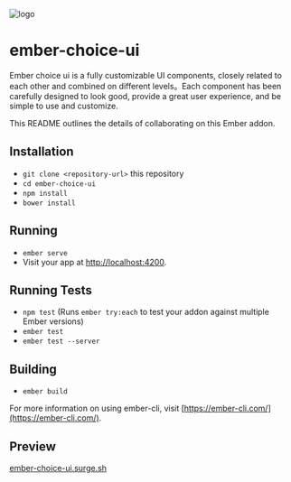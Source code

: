 ![logo](http://ember-choice-ui.surge.sh/images/logo/ember-choice-ui-logo@1x-517-4f01326b690810f794e129428d41574c.png)

# ember-choice-ui

Ember choice ui is a fully customizable UI components, closely related to each other and combined on different levels。Each component has been carefully designed to look good, provide a great user experience, and be simple to use and customize.

This README outlines the details of collaborating on this Ember addon.

## Installation

* `git clone <repository-url>` this repository
* `cd ember-choice-ui`
* `npm install`
* `bower install`

## Running

* `ember serve`
* Visit your app at [http://localhost:4200](http://localhost:4200).

## Running Tests

* `npm test` (Runs `ember try:each` to test your addon against multiple Ember versions)
* `ember test`
* `ember test --server`

## Building

* `ember build`

For more information on using ember-cli, visit [https://ember-cli.com/](https://ember-cli.com/).

## Preview

[ember-choice-ui.surge.sh](http://ember-choice-ui.surge.sh)

